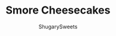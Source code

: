 ---
layout: ../../layouts/MarkdownPostLayout.astro
title: Smore Cheesecakes
author: ShugarySweets
pubDate: 2020-01-08
description: "Next time you are craving S&#x27;mores, try making these individual S&#x27;more Cheesecakes! All the flavor of a S&#x27;mores with no campfire needed!"
image_url: https://www.shugarysweets.com/wp-content/uploads/2013/08/smores-cheesecake-facebook.jpg
tags: ["Desserts","American"]
calories: 282
protein: 3
carbohydrates: 36
fats: 14
fiber: 1
ingredients: ["9 honey graham crackers (whole)","2 Tablespoons granulated sugar","6 Tablespoons unsalted butter, melted","2 packages (8 ounce each) cream cheese, softened","1/2 cup granulated sugar","1 teaspoon vanilla extract","2 large eggs","3 Tablespoons dark chocolate unsweetened cocoa powder","2 cups milk chocolate morsels","1/2 cup heavy cream","1/4 cup unsalted butter, softened","1 cup marshmallow cream (Fluff)","2 1/2 cups powdered sugar","2 Tablespoons milk","2 chocolate bars (1.55 ounce each, Hersheys)"]
serves: 24
time: "2 hours 50 minutes"
prepTime: "20 minutes"
instructions: ["In a food processor, pulse graham crackers until fine crumbs. Pulse in sugar. Using a fork, mix in the melted butter. Spoon about 1 tablespoon of crust into the bottom of 20-24 paper lined muffin cups. Press into bottom of paper liner using a tart shaper or bottom of a cup. Set aside.","In a large mixing bowl, beat cream cheese, sugar and vanilla on high for about 2 minutes. Add eggs, one at a time, beating until fully incorporated. Beat in the cocoa powder. Spoon filling (about 2 Tbsp scoop) into muffin cups until 2/3 full. Bake cheesecakes in a 350 degree F oven for 25-30 minutes. Remove and cool on a wire rack.","When cooled, begin ganache and frosting. In a glass bowl, add heavy cream and microwave one minute, until warmed. Add chocolate, heat an additional 60 seconds. Whisk smooth.","Spoon about 1-2 Tbsp of ganache over each cooled cheesecake.","For the frosting, beat butter for 2 minutes, until pale in color. Beat in a marshmallow, sugar and milk for an additional 3-4 minutes, until fluffy. Pipe onto top of cheesecakes (above the ganache. Top each dessert with a piece of chocolate bar. Refrigerate for at least two hours for best flavor.","Store in refrigerator for 3 days. ENJOY."]
nutrition: ["282 calories","36 grams carbohydrates","40 milligrams cholesterol","14 grams fat","1 grams fiber","3 grams protein","8 grams saturated fat","67 milligrams sodium","30 grams sugar","0 grams trans fat","5 grams unsaturated fat"]
---